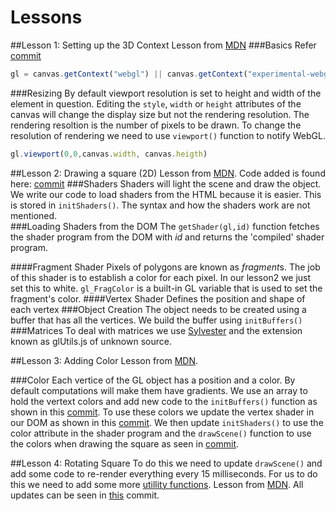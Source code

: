 Lessons
========
##Lesson 1: Setting up the 3D Context
Lesson from [MDN](https://developer.mozilla.org/en-US/docs/Web/WebGL/Getting_started_with_WebGL)
###Basics
Refer [commit](https://github.com/zafarali/experiments/commit/c6e1c4fd6e929d311aeb4fe1e0ff32dc19a43adf)
```javascript
gl = canvas.getContext("webgl") || canvas.getContext("experimental-webgl");
```
###Resizing
By default viewport resolution is set to height and width of the element in question. Editing the `style`, `width` or `height` attributes of the canvas will change the display size but not the rendering resolution. The rendering resoltion is the number of pixels to be drawn. To change the resolution of rendering we need to use `viewport()` function to notify WebGL.
```javascript
gl.viewport(0,0,canvas.width, canvas.heigth)
```

##Lesson 2: Drawing a square (2D)
Lesson from [MDN](https://developer.mozilla.org/en-US/docs/Web/WebGL/Adding_2D_content_to_a_WebGL_context). Code added is found here: [commit](https://github.com/zafarali/experiments/commit/53197a506a54480b210d2dfe4f00240295bdc5a9)
###Shaders 
Shaders will light the scene and draw the object. We write our code to load shaders from the HTML because it is easier. This is stored in `initShaders()`. The syntax and how the shaders work are not mentioned.  
###Loading Shaders from the DOM
The `getShader(gl,id)` function fetches the shader program from the DOM with *id* and returns the 'compiled' shader program.

####Fragment Shader
Pixels of polygons are known as *fragment*s. The job of this shader is to establish a color for each pixel. In our lesson2 we just set this to white. `gl_FragColor` is a built-in GL variable that is used to set the fragment's color.
####Vertex Shader
Defines the position and shape of each vertex
###Object Creation
The object needs to be created using a buffer that has all the vertices. We build the buffer using `initBuffers()`
###Matrices
To deal with matrices we use [Sylvester](http://sylvester.jcoglan.com/) and the extension known as glUtils.js of unknown source.

##Lesson 3: Adding Color
Lesson from [MDN](https://developer.mozilla.org/en-US/docs/Web/WebGL/Using_shaders_to_apply_color_in_WebGL).

###Color
Each vertice of the GL object has a position and a color. By default computations will make them have gradients. We use an array to hold the vertext colors and add new code to the `initBuffers()` function as shown in this [commit](https://github.com/zafarali/experiments/commit/8ed50fcf965b2a47496eed7995776a6fcfafe78e). To use these colors we update the vertex shader in our DOM as shown in this [commit](https://github.com/zafarali/experiments/commit/61a8afb3ad1ef7c8c0a73ff4997c8cdb6b58af0c). We then update `initShaders()` to use the color attribute in the shader program and the `drawScene()` function to use the colors when drawing the square as seen in [commit](https://github.com/zafarali/experiments/commit/6ece56d1ab6e142db26cdcb2c19ce6990db68c0e).

##Lesson 4: Rotating Square
To do this we need to update `drawScene()` and add some code to re-render everything every 15 milliseconds. For us to do this we need to add some more [utillity functions](https://github.com/zafarali/experiments/commit/a08628dbfafbd9d65d091606c09179ec8483f142). Lesson from [MDN](https://developer.mozilla.org/en-US/docs/Web/WebGL/Animating_objects_with_WebGL). All updates can be seen in [this](https://github.com/zafarali/experiments/commit/b337b837a9cda0da543cc935c24c87a21b763fac) commit.
